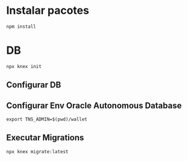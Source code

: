 # Instalar pacotes
``npm install``

# DB

``npx knex init``
## Configurar DB

## Configurar Env Oracle Autonomous Database

``export TNS_ADMIN=$(pwd)/wallet``

## Executar Migrations

``npx knex migrate:latest``

